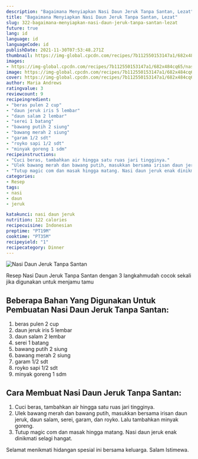 ```yaml
---
description: "Bagaimana Menyiapkan Nasi Daun Jeruk Tanpa Santan, Lezat"
title: "Bagaimana Menyiapkan Nasi Daun Jeruk Tanpa Santan, Lezat"
slug: 322-bagaimana-menyiapkan-nasi-daun-jeruk-tanpa-santan-lezat
future: true
lang: id
language: id
languageCode: id
publishDate: 2021-11-30T07:53:48.271Z 
thumbnail: https://img-global.cpcdn.com/recipes/7b112550153147a1/682x484cq65/nasi-daun-jeruk-tanpa-santan-foto-resep-utama.png
images:
- https://img-global.cpcdn.com/recipes/7b112550153147a1/682x484cq65/nasi-daun-jeruk-tanpa-santan-foto-resep-utama.png
image: https://img-global.cpcdn.com/recipes/7b112550153147a1/682x484cq65/nasi-daun-jeruk-tanpa-santan-foto-resep-utama.png
cover: https://img-global.cpcdn.com/recipes/7b112550153147a1/682x484cq65/nasi-daun-jeruk-tanpa-santan-foto-resep-utama.png
author: Maria Andrews
ratingvalue: 3
reviewcount: 9
recipeingredient:
- "beras pulen 2 cup"
- "daun jeruk iris 5 lembar"
- "daun salam 2 lembar"
- "serei 1 batang"
- "bawang putih 2 siung"
- "bawang merah 2 siung"
- "garam 1/2 sdt"
- "royko sapi 1/2 sdt"
- "minyak goreng 1 sdm"
recipeinstructions:
- "Cuci beras, tambahkan air hingga satu ruas jari tingginya."
- "Ulek bawang merah dan bawang putih, masukkan bersama irisan daun jeruk, daun salam, serei, garam, dan royko. Lalu tambahkan minyak goreng."
- "Tutup magic com dan masak hingga matang. Nasi daun jeruk enak dinikmati selagi hangat."
categories:
- Resep
tags:
- nasi
- daun
- jeruk

katakunci: nasi daun jeruk 
nutrition: 122 calories
recipecuisine: Indonesian
preptime: "PT19M"
cooktime: "PT35M"
recipeyield: "1"
recipecategory: Dinner
---
```



![Nasi Daun Jeruk Tanpa Santan](https://img-global.cpcdn.com/recipes/7b112550153147a1/682x484cq65/nasi-daun-jeruk-tanpa-santan-foto-resep-utama.png)

Resep Nasi Daun Jeruk Tanpa Santan    dengan 3 langkahmudah cocok sekali jika digunakan untuk menjamu tamu

<!--inarticleads1-->

## Beberapa Bahan Yang Digunakan Untuk Pembuatan Nasi Daun Jeruk Tanpa Santan:

1. beras pulen 2 cup
1. daun jeruk iris 5 lembar
1. daun salam 2 lembar
1. serei 1 batang
1. bawang putih 2 siung
1. bawang merah 2 siung
1. garam 1/2 sdt
1. royko sapi 1/2 sdt
1. minyak goreng 1 sdm



<!--inarticleads2-->

## Cara Membuat Nasi Daun Jeruk Tanpa Santan:

1. Cuci beras, tambahkan air hingga satu ruas jari tingginya.
1. Ulek bawang merah dan bawang putih, masukkan bersama irisan daun jeruk, daun salam, serei, garam, dan royko. Lalu tambahkan minyak goreng.
1. Tutup magic com dan masak hingga matang. Nasi daun jeruk enak dinikmati selagi hangat.




Selamat menikmati hidangan spesial ini bersama keluarga. Salam Istimewa.
